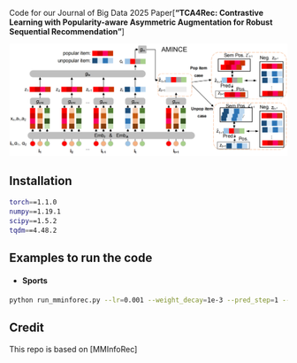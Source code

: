 Code for our Journal of Big Data 2025 Paper[**“TCA4Rec: Contrastive Learning with Popularity-aware Asymmetric Augmentation for Robust Sequential Recommendation”**]


<img src="fig/Framework.png" alt="Framework" style="zoom:100%;" />

## Installation

```bash
torch==1.1.0
numpy==1.19.1
scipy==1.5.2
tqdm==4.48.2
```

## Examples to run the code

- #### Sports

```bash
python run_mminforec.py --lr=0.001 --weight_decay=1e-3 --pred_step=1 --tau=0.6 --data_name=Sports_and_Outdoors --num_hidden_layers=1 --num_attention_heads=1 --dc_s=1 --dc=1 --num_hidden_layers_gru=1 --mil=4 --epoch=200 --loss_fuse_dropout_prob=0.5 --mem=64
```

## Credit

This repo is based on [MMInfoRec]
